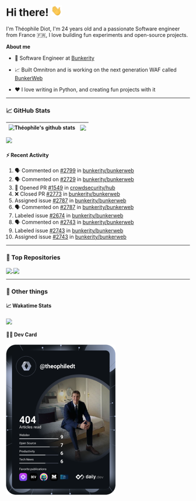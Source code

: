 # Hi there! <img src="./wave.gif" width="30px" height="30px" />

I'm Théophile Diot, I'm 24 years old and a passionate Software engineer from France 🇫🇷, I love building fun experiments and open-source projects.

**About me**

- 💼 Software Engineer at [Bunkerity](https://www.bunkerity.com/)

- 📈 Built Omnitron and is working on the next generation WAF called [BunkerWeb](https://www.bunkerweb.io)

- ❤️ I love writing in Python, and creating fun projects with it

---

### 📈 GitHub Stats

| <img align="center" src="https://github-readme-stats.vercel.app/api?username=TheophileDiot&show_icons=true&include_all_commits=true&theme=algolia&hide_border=true&rank_icon=github" alt="Théophile's github stats" /> | <img align="center" src="https://github-readme-stats.vercel.app/api/top-langs/?username=TheophileDiot&layout=compact&theme=algolia&hide_border=true" /> |
| ---------------------------------------------------------------------------------------------------------------------------------------------------------------------------------------------------------------------- | ------------------------------------------------------------------------------------------------------------------------------------------------------- |

![](https://github-readme-activity-graph.vercel.app/graph?username=TheophileDiot&theme=tokyo-night)

#### :zap: Recent Activity

<!--START_SECTION:activity-->
1. 🗣 Commented on [#2799](https://github.com/bunkerity/bunkerweb/issues/2799#issuecomment-3435451482) in [bunkerity/bunkerweb](https://github.com/bunkerity/bunkerweb)
2. 🗣 Commented on [#2729](https://github.com/bunkerity/bunkerweb/issues/2729#issuecomment-3435448465) in [bunkerity/bunkerweb](https://github.com/bunkerity/bunkerweb)
3. 💪 Opened PR [#1549](undefined) in [crowdsecurity/hub](https://github.com/crowdsecurity/hub)
4. ❌ Closed PR [#2773](undefined) in [bunkerity/bunkerweb](https://github.com/bunkerity/bunkerweb)
5.  Assigned issue [#2787](https://github.com/bunkerity/bunkerweb/issues/2787) in [bunkerity/bunkerweb](https://github.com/bunkerity/bunkerweb)
6. 🗣 Commented on [#2787](https://github.com/bunkerity/bunkerweb/issues/2787#issuecomment-3432486362) in [bunkerity/bunkerweb](https://github.com/bunkerity/bunkerweb)
7.  Labeled issue [#2674](https://github.com/bunkerity/bunkerweb/issues/2674) in [bunkerity/bunkerweb](https://github.com/bunkerity/bunkerweb)
8. 🗣 Commented on [#2743](https://github.com/bunkerity/bunkerweb/issues/2743#issuecomment-3432473298) in [bunkerity/bunkerweb](https://github.com/bunkerity/bunkerweb)
9.  Labeled issue [#2743](https://github.com/bunkerity/bunkerweb/issues/2743) in [bunkerity/bunkerweb](https://github.com/bunkerity/bunkerweb)
10.  Assigned issue [#2743](https://github.com/bunkerity/bunkerweb/issues/2743) in [bunkerity/bunkerweb](https://github.com/bunkerity/bunkerweb)
<!--END_SECTION:activity-->

---

### 🔧 Top Repositories

<a href="https://github.com/bunkerity/bunkerweb">
  <img align="center" src="https://github-readme-stats.vercel.app/api/pin/?username=Bunkerity&repo=bunkerweb&theme=algolia" />
</a>
<a href="https://github.com/TheophileDiot/Omnitron">
  <img align="center" src="https://github-readme-stats.vercel.app/api/pin/?username=TheophileDiot&repo=Omnitron&theme=algolia" />
</a>

---

### 🎉 Other things

#### 📈 Wakatime Stats

<a href="https://wakatime.com/@theophile_bunkerity">
  <img align="center" src="https://github-readme-stats.vercel.app/api/wakatime?username=3aa5ce41-c253-43d9-8441-a721e446a45f&layout=compact&theme=algolia" />
</a>

#### 👨‍💻 Dev Card

<a href="https://app.daily.dev/TheophileDt">
  <img src="./devcard.svg" width="300" alt="Théophile Diot's Dev Card"/>
</a>
